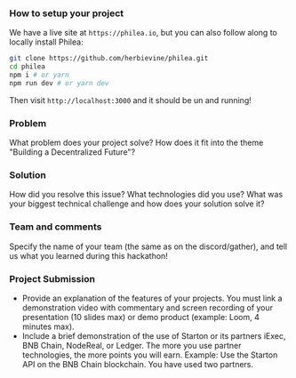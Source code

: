 ### How to setup your project

We have a live site at `https://philea.io`, but you can also follow along to locally install Philea:

```bash
git clone https://github.com/herbievine/philea.git
cd philea
npm i # or yarn
npm run dev # or yarn dev
```

Then visit `http://localhost:3000` and it should be un and running!

### Problem

What problem does your project solve? How does it fit into the theme "Building a Decentralized Future"?

### Solution

How did you resolve this issue? What technologies did you use? What was your biggest technical challenge and how does your solution solve it?

### Team and comments

Specify the name of your team (the same as on the discord/gather), and tell us what you learned during this hackathon!

### Project Submission

- Provide an explanation of the features of your projects. You must link a demonstration video with commentary and screen recording of your presentation (10 slides max) or demo product (example: Loom, 4 minutes max).
- Include a brief demonstration of the use of Starton or its partners iExec, BNB Chain, NodeReal, or Ledger.
The more you use partner technologies, the more points you will earn. Example: Use the Starton API on the BNB Chain blockchain.
You have used two partners.
